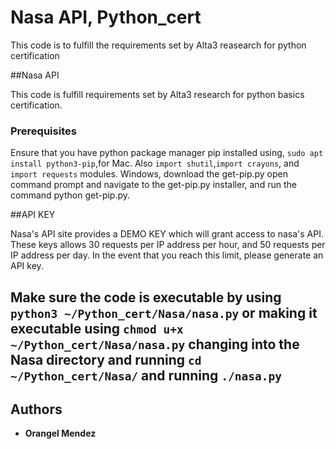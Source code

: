 # Nasa API, Python_cert

This code is to fulfill the requirements set by Alta3 reasearch for python certification

##Nasa API

This code is fulfill requirements set by Alta3 research for python basics certification.

### Prerequisites

Ensure that you have python package manager pip installed using, `sudo apt install python3-pip`,for Mac. Also `import shutil`,`import crayons`, and `import requests` modules. Windows, download the get-pip.py open command prompt and navigate to the get-pip.py installer, and run the command python get-pip.py. 

##API KEY

Nasa's API site provides a DEMO KEY which will grant access to nasa's API. These keys allows 30 requests per IP address per hour, and 50 requests per IP address per day. In the event that you reach this limit, please generate an API key.

## Make sure the code is executable by using `python3 ~/Python_cert/Nasa/nasa.py` or making it executable using `chmod u+x ~/Python_cert/Nasa/nasa.py` changing into the Nasa directory and running `cd ~/Python_cert/Nasa/` and running `./nasa.py`
 
## Authors

* **Orangel Mendez**
